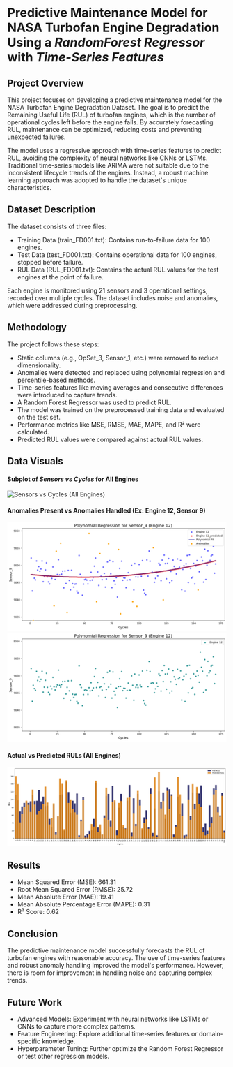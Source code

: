 # Predictive Maintenance Model for NASA Turbofan Engine Degradation Using a *RandomForest Regressor* with *Time-Series Features*

## Project Overview
This project focuses on developing a predictive maintenance model for the NASA Turbofan Engine Degradation Dataset. The goal is to predict the Remaining Useful Life (RUL) of turbofan engines, which is the number of operational cycles left before the engine fails. By accurately forecasting RUL, maintenance can be optimized, reducing costs and preventing unexpected failures.

The model uses a regressive approach with time-series features to predict RUL, avoiding the complexity of neural networks like CNNs or LSTMs. Traditional time-series models like ARIMA were not suitable due to the inconsistent lifecycle trends of the engines. Instead, a robust machine learning approach was adopted to handle the dataset's unique characteristics.

## Dataset Description
The dataset consists of three files:

- Training Data (train_FD001.txt): Contains run-to-failure data for 100 engines.
- Test Data (test_FD001.txt): Contains operational data for 100 engines, stopped before failure.
- RUL Data (RUL_FD001.txt): Contains the actual RUL values for the test engines at the point of failure.

Each engine is monitored using 21 sensors and 3 operational settings, recorded over multiple cycles. The dataset includes noise and anomalies, which were addressed during preprocessing.

## Methodology
The project follows these steps:

- Static columns (e.g., OpSet_3, Sensor_1, etc.) were removed to reduce dimensionality.
- Anomalies were detected and replaced using polynomial regression and percentile-based methods.
- Time-series features like moving averages and consecutive differences were introduced to capture trends.
- A Random Forest Regressor was used to predict RUL.
- The model was trained on the preprocessed training data and evaluated on the test set.
- Performance metrics like MSE, RMSE, MAE, MAPE, and R² were calculated.
- Predicted RUL values were compared against actual RUL values.

## Data Visuals
#### Subplot of *Sensors vs Cycles* for All Engines
![Sensors vs Cycles (All Engines)](https://github.com/STBreeze/Predictive-Maintenance-model-for-the-NASA-Turbofan-Engine-Challenge/blob/main/Images/SubPlot_All%20Sensors%20LifeCycle%20(Global%20Representation)_Train%20Set.png?raw=true)
#### Anomalies Present vs Anomalies Handled (Ex: Engine 12, Sensor 9)
![Anomalies Present](https://github.com/STBreeze/Predictive-Maintenance-model-for-the-NASA-Turbofan-Engine-Challenge/blob/main/Images/Engine%2012_Sensor%209_Anomaly%20Plot.png?raw=true)
![Anomaly Handled](https://github.com/STBreeze/Predictive-Maintenance-model-for-the-NASA-Turbofan-Engine-Challenge/blob/main/Images/Engine%2012_Sensor%209_Anomaly%20Handled%20Plot.png?raw=true)
#### Actual vs Predicted RULs (All Engines)
![Actual vs Predicted RULs](https://github.com/STBreeze/Predictive-Maintenance-model-for-the-NASA-Turbofan-Engine-Challenge/blob/main/Images/Actual%20vs%20Predicted%20RULs_Max%20LifeCycle.png?raw=true)

## Results
- Mean Squared Error (MSE): 661.31
- Root Mean Squared Error (RMSE): 25.72
- Mean Absolute Error (MAE): 19.41
- Mean Absolute Percentage Error (MAPE): 0.31
- R² Score: 0.62

## Conclusion
The predictive maintenance model successfully forecasts the RUL of turbofan engines with reasonable accuracy. The use of time-series features and robust anomaly handling improved the model's performance. However, there is room for improvement in handling noise and capturing complex trends.

## Future Work
- Advanced Models: Experiment with neural networks like LSTMs or CNNs to capture more complex patterns.
- Feature Engineering: Explore additional time-series features or domain-specific knowledge.
- Hyperparameter Tuning: Further optimize the Random Forest Regressor or test other regression models.
